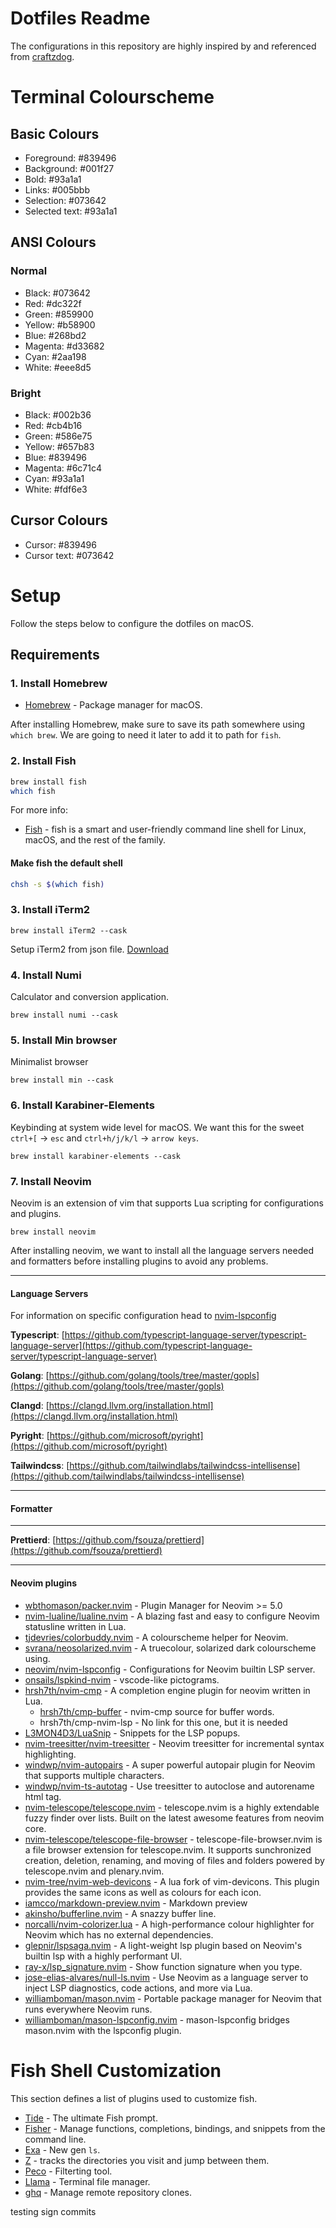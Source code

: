 # Dotfiles Readme

The configurations in this repository are highly inspired by and referenced from [craftzdog](https://github.com/craftzdog/dotfiles-public).

# Terminal Colourscheme

## Basic Colours

- Foreground: #839496
- Background: #001f27
- Bold: #93a1a1
- Links: #005bbb
- Selection: #073642
- Selected text: #93a1a1

## ANSI Colours

### Normal

- Black: #073642
- Red: #dc322f
- Green: #859900
- Yellow: #b58900
- Blue: #268bd2
- Magenta: #d33682
- Cyan: #2aa198
- White: #eee8d5

### Bright

- Black: #002b36
- Red: #cb4b16
- Green: #586e75
- Yellow: #657b83
- Blue: #839496
- Magenta: #6c71c4
- Cyan: #93a1a1
- White: #fdf6e3

## Cursor Colours

- Cursor: #839496
- Cursor text: #073642

# Setup

Follow the steps below to configure the dotfiles on macOS.

## Requirements

### 1. Install Homebrew

- [Homebrew](https://brew.sh/) - Package manager for macOS.

After installing Homebrew, make sure to save its path somewhere using `which brew`. We are going to need it later to add it to path for `fish`.

### 2. Install Fish

```bash
brew install fish
which fish
```

For more info:

- [Fish](https://fishshell.com/) - fish is a smart and user-friendly command line shell for Linux, macOS, and the rest of the family.

#### Make fish the default shell

```bash
chsh -s $(which fish)
```

### 3. Install iTerm2

```fish
brew install iTerm2 --cask
```

Setup iTerm2 from json file. [Download](./files/iterm-profile.json)

### 4. Install Numi

Calculator and conversion application.

```fish
brew install numi --cask
```

### 5. Install Min browser

Minimalist browser

```fish
brew install min --cask
```

### 6. Install Karabiner-Elements

Keybinding at system wide level for macOS. We want this for the sweet `ctrl+[` -> `esc` and `ctrl+h/j/k/l` -> `arrow keys`.

```fish
brew install karabiner-elements --cask
```

### 7. Install Neovim

Neovim is an extension of vim that supports Lua scripting for configurations and plugins.

```fish
brew install neovim
```

After installing neovim, we want to install all the language servers needed and formatters before installing plugins to avoid any problems.

---

#### Language Servers

For information on specific configuration head to [nvim-lspconfig](https://github.com/neovim/nvim-lspconfig/blob/master/doc/server_configurations.md)

**Typescript**: [https://github.com/typescript-language-server/typescript-language-server](https://github.com/typescript-language-server/typescript-language-server)

**Golang**: [https://github.com/golang/tools/tree/master/gopls](https://github.com/golang/tools/tree/master/gopls)

**Clangd**: [https://clangd.llvm.org/installation.html](https://clangd.llvm.org/installation.html)

**Pyright**: [https://github.com/microsoft/pyright](https://github.com/microsoft/pyright)

**Tailwindcss**: [https://github.com/tailwindlabs/tailwindcss-intellisense](https://github.com/tailwindlabs/tailwindcss-intellisense)

---

#### Formatter

---

**Prettierd**: [https://github.com/fsouza/prettierd](https://github.com/fsouza/prettierd)

---

#### Neovim plugins

- [wbthomason/packer.nvim](https://github.com/wbthomason/packer.nvim) - Plugin Manager for Neovim >= 5.0
- [nvim-lualine/lualine.nvim](https://github.com/nvim-lualine/lualine.nvim) - A blazing fast and easy to configure Neovim statusline written in Lua.
- [tjdevries/colorbuddy.nvim](https://github.com/tjdevries/colorbuddy.nvim) - A colourscheme helper for Neovim.
- [svrana/neosolarized.nvim](https://github.com/svrana/neosolarized.nvim) - A truecolour, solarized dark colourscheme using.
- [neovim/nvim-lspconfig](https://github.com/neovim/nvim-lspconfig) - Configurations for Neovim builtin LSP server.
- [onsails/lspkind-nvim](https://github.com/onsails/lspkind.nvim) - vscode-like pictograms.
- [hrsh7th/nvim-cmp](https://github.com/hrsh7th/nvim-cmp) - A completion engine plugin for neovim written in Lua.
  - [hrsh7th/cmp-buffer](https://github.com/hrsh7th/cmp-buffer) - nvim-cmp source for buffer words.
  - hrsh7th/cmp-nvim-lsp - No link for this one, but it is needed
- [L3MON4D3/LuaSnip](https://github.com/L3MON4D3/LuaSnip) - Snippets for the LSP popups.
- [nvim-treesitter/nvim-treesitter](https://github.com/nvim-treesitter/nvim-treesitter) - Neovim treesitter for incremental syntax highlighting.
- [windwp/nvim-autopairs](https://github.com/windwp/nvim-autopairs) - A super powerful autopair plugin for Neovim that supports multiple characters.
- [windwp/nvim-ts-autotag](https://github.com/windwp/nvim-ts-autotag) - Use treesitter to autoclose and autorename html tag.
- [nvim-telescope/telescope.nvim](https://github.com/nvim-telescope/telescope.nvim) - telescope.nvim is a highly extendable fuzzy finder over lists. Built on the latest awesome features from neovim core.
- [nvim-telescope/telescope-file-browser](https://github.com/nvim-telescope/telescope-file-browser.nvim) - telescope-file-browser.nvim is a file browser extension for telescope.nvim. It supports sunchronized creation, deletion, renaming, and moving of files and folders powered by telescope.nvim and plenary.nvim.
- [nvim-tree/nvim-web-devicons](https://github.com/nvim-tree/nvim-web-devicons) - A lua fork of vim-devicons. This plugin provides the same icons as well as colours for each icon.
- [iamcco/markdown-preview.nvim](https://github.com/iamcco/markdown-preview.nvim) - Markdown preview
- [akinsho/bufferline.nvim](https://github.com/akinsho/bufferline.nvim) - A snazzy buffer line.
- [norcalli/nvim-colorizer.lua](https://github.com/norcalli/nvim-colorizer.lua) - A high-performance colour highlighter for Neovim which has no external dependencies.
- [glepnir/lspsaga.nvim](https://github.com/glepnir/lspsaga.nvim) - A light-weight lsp plugin based on Neovim's builtin lsp with a highly performant UI.
- [ray-x/lsp_signature.nvim](https://github.com/ray-x/lsp_signature.nvim) - Show function signature when you type.
- [jose-elias-alvares/null-ls.nvim](https://github.com/ray-x/lsp_signature.nvim) - Use Neovim as a language server to inject LSP diagnostics, code actions, and more via Lua.
- [williamboman/mason.nvim](https://github.com/williamboman/mason.nvim) - Portable package manager for Neovim that runs everywhere Neovim runs.
- [williamboman/mason-lspconfig.nvim](https://github.com/williamboman/mason-lspconfig.nvim) - mason-lspconfig bridges mason.nvim with the lspconfig plugin.

# Fish Shell Customization

This section defines a list of plugins used to customize fish.

- [Tide](https://github.com/IlanCosman/tide) - The ultimate Fish prompt.
- [Fisher](https://github.com/jorgebucaran/fisher) - Manage functions, completions, bindings, and snippets from the command line.
- [Exa](https://the.exa.website/) - New gen `ls`.
- [Z](https://github.com/jethrokuan/z) - tracks the directories you visit and jump between them.
- [Peco](https://github.com/peco/peco) - Filterting tool.
- [Llama](https://github.com/antonmedv/llama) - Terminal file manager.
- [ghq](https://github.com/x-motemen/ghq) - Manage remote repository clones.

testing sign commits
